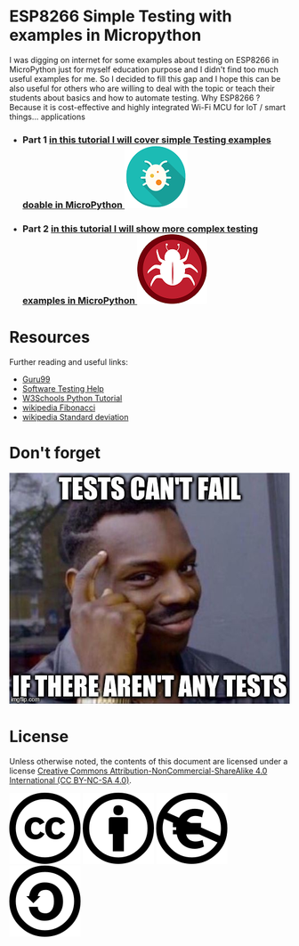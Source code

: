 # **ESP8266 Simple Testing with examples in Micropython**

I was digging on internet for some examples about testing on ESP8266 in MicroPython just for myself education purpose and I didn't find too much useful examples for me. So I decided to fill this gap and I hope this can be  also useful for others who are willing to deal with the topic or teach their students about basics and how to automate testing. Why ESP8266 ? Because it is cost-effective and highly integrated Wi-Fi MCU for IoT / smart things... applications


- ### **Part 1** [in this tutorial I will cover simple Testing examples doable in MicroPython ![Part 1 ](/img/part1.png)](/src1/README.md)

- ### **Part 2** [in this tutorial I will show more complex testing examples in MicroPython ![Part 2 ](/img/part2.png)](/src2/README.md) 


# Resources

Further reading and useful links:
- [Guru99](https://www.guru99.com/software-testing.html)
- [Software Testing Help](https://www.softwaretestinghelp.com/)
- [W3Schools Python Tutorial](https://www.w3schools.com/python/default.asp)
- [wikipedia Fibonacci](https://en.wikipedia.org/wiki/Fibonacci_number)
- [wikipedia Standard deviation](https://en.wikipedia.org/wiki/Standard_deviation)


# Don't forget

![No Tests](/img/tests.jpg)

# License
Unless otherwise noted, the contents of this document are licensed under a license
[Creative Commons Attribution-NonCommercial-ShareAlike 4.0 International (CC BY-NC-SA 4.0)](https://creativecommons.org/licenses/by-nc-sa/4.0/).

![Creative Commons](img/cc.svg) ![by](img/by.svg) ![nc-eu](img/nc-eu.svg) ![sa](img/sa.svg)
